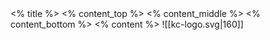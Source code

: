 <!-- slide bg="white" -->
<grid drag="50 100" drop="0 0" align="center">
<% title %>  <!-- element style="color:#0887AE; font-weight: bold;" -->
</grid>

<grid drag="50 33" drop="50 0" align="center" bg="#0887AE">
<% content_top %> 
</grid>

<grid drag="50 33" drop="50 33" align="center" bg="#f4f0ec">
<% content_middle %> 
</grid>

<grid drag="50 33" drop="50 66" align="center" bg="orange">
<% content_bottom %> 
</grid>
<% content %>
<grid drag="250px 50px" drop="bottomright" align="bottom">
![[kc-logo.svg|160]] <!-- element style="opacity:.5" -->
</grid>
